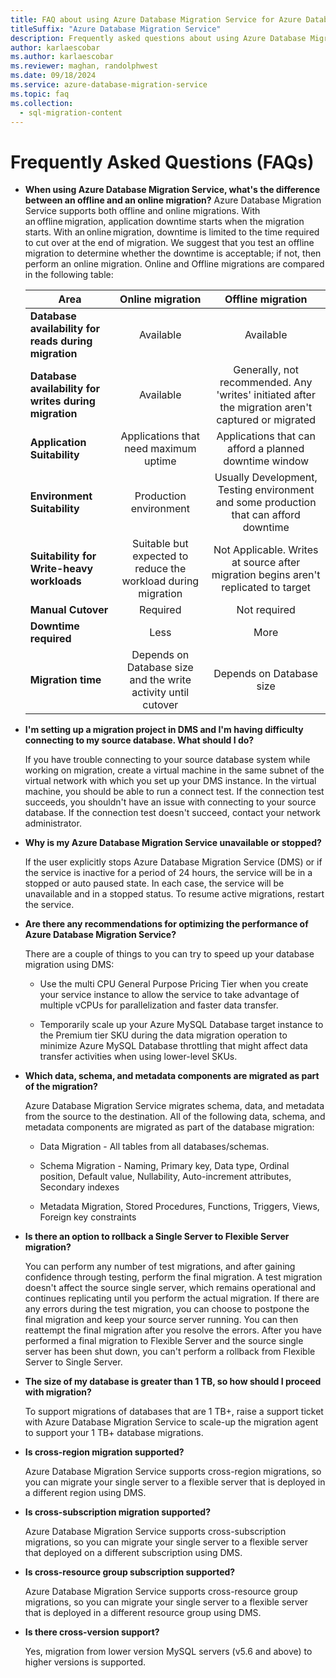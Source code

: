 ```yaml
---
title: FAQ about using Azure Database Migration Service for Azure Database MySQL Single Server to Flexible Server migrations
titleSuffix: "Azure Database Migration Service"
description: Frequently asked questions about using Azure Database Migration Service to perform database migrations from Azure Database MySQL Single Server to Flexible Server.
author: karlaescobar
ms.author: karlaescobar
ms.reviewer: maghan, randolphwest
ms.date: 09/18/2024
ms.service: azure-database-migration-service
ms.topic: faq
ms.collection:
  - sql-migration-content
---
```


# Frequently Asked Questions (FAQs)

- **When using Azure Database Migration Service, what's the difference between an offline and an online migration?**
Azure Database Migration Service supports both offline and online migrations. With an offline migration, application downtime starts when the migration starts. With an online migration, downtime is limited to the time required to cut over at the end of migration. We suggest that you test an offline migration to determine whether the downtime is acceptable; if not, then perform an online migration.
Online and Offline migrations are compared in the following table:

  | Area | Online migration | Offline migration |
  | --- | :---: | :---: |
  | **Database availability for reads during migration** | Available | Available |
  | **Database availability for writes during migration** | Available | Generally, not recommended. Any 'writes' initiated after the migration aren't captured or migrated |
  | **Application Suitability** | Applications that need maximum uptime | Applications that can afford a planned downtime window |
  | **Environment Suitability** | Production environment | Usually Development, Testing environment and some production that can afford downtime |
  | **Suitability for Write-heavy workloads** | Suitable but expected to reduce the workload during migration | Not Applicable. Writes at source after migration begins aren't replicated to target |
  | **Manual Cutover** | Required | Not required |
  | **Downtime required** | Less | More |
  | **Migration time** | Depends on Database size and the write activity until cutover | Depends on Database size |

- **I'm setting up a migration project in DMS and I'm having difficulty connecting to my source database. What should I do?**

  If you have trouble connecting to your source database system while working on migration, create a virtual machine in the same subnet of the virtual network with which you set up your DMS instance. In the virtual machine, you should be able to run a connect test. If the connection test succeeds, you shouldn't have an issue with connecting to your source database. If the connection test doesn't succeed, contact your network administrator.

- **Why is my Azure Database Migration Service unavailable or stopped?**

  If the user explicitly stops Azure Database Migration Service (DMS) or if the service is inactive for a period of 24 hours, the service will be in a stopped or auto paused state. In each case, the service will be unavailable and in a stopped status. To resume active migrations, restart the service.

- **Are there any recommendations for optimizing the performance of Azure Database Migration Service?**

  There are a couple of things to you can try to speed up your database migration using DMS:

  - Use the multi CPU General Purpose Pricing Tier when you create your service instance to allow the service to take advantage of multiple vCPUs for parallelization and faster data transfer.

  - Temporarily scale up your Azure MySQL Database target instance to the Premium tier SKU during the data migration operation to minimize Azure MySQL Database throttling that might affect data transfer activities when using lower-level SKUs.

- **Which data, schema, and metadata components are migrated as part of the migration?**

  Azure Database Migration Service migrates schema, data, and metadata from the source to the destination. All of the following data, schema, and metadata components are migrated as part of the database migration:

  - Data Migration - All tables from all databases/schemas.

  - Schema Migration - Naming, Primary key, Data type, Ordinal position, Default value, Nullability, Auto-increment attributes, Secondary indexes

  - Metadata Migration, Stored Procedures, Functions, Triggers, Views, Foreign key constraints

- **Is there an option to rollback a Single Server to Flexible Server migration?**

  You can perform any number of test migrations, and after gaining confidence through testing, perform the final migration. A test migration doesn't affect the source single server, which remains operational and continues replicating until you perform the actual migration. If there are any errors during the test migration, you can choose to postpone the final migration and keep your source server running. You can then reattempt the final migration after you resolve the errors. After you have performed a final migration to Flexible Server and the source single server has been shut down, you can't perform a rollback from Flexible Server to Single Server.

- **The size of my database is greater than 1 TB, so how should I proceed with migration?**

  To support migrations of databases that are 1 TB+, raise a support ticket with Azure Database Migration Service to scale-up the migration agent to support your 1 TB+ database migrations.

- **Is cross-region migration supported?**

  Azure Database Migration Service supports cross-region migrations, so you can migrate your single server to a flexible server that is deployed in a different region using DMS.

- **Is cross-subscription migration supported?**

  Azure Database Migration Service supports cross-subscription migrations, so you can migrate your single server to a flexible server that deployed on a different subscription using DMS.

- **Is cross-resource group subscription supported?**

  Azure Database Migration Service supports cross-resource group migrations, so you can migrate your single server to a flexible server that is deployed in a different resource group using DMS.

- **Is there cross-version support?**

  Yes, migration from lower version MySQL servers (v5.6 and above) to higher versions is supported.
